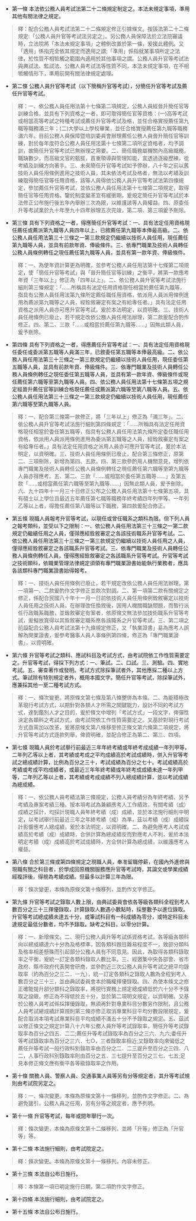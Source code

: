 * 第一條 本法依公務人員考試法第二十二條規定制定之。本法未規定事項，準用其他有關法律之規定。

> 釋：配合公務人員考試法第二十二條規定修正引據條文。按該法第二十二條規定:「公務人員升官等考試法另定之」。另公務人員保障法於立法院審議時，立法院將「本法未規定事項」之體例改置於第一條，爰援此體例。又「適用」係指完全依其規定而適用之謂;「準用」係指就某事項所定之法律，於性質不相牴觸之範圍內適用於其他事項之謂。公務人員升官等考試法與典試法、監試法、公務人員考試法等性質不同，本法未規定事項，在不相牴觸情形下，準用前開有關法律規定處理。

* 第二條 公務人員升官等考試（以下簡稱升官等考試），分簡任升官等考試及薦任升官等考試。

> 釋：一、依公務人員任用法第十七條第二項規定，公務人員經晉升簡任官等訓練合格，並具有下列資格之一者，即可取得簡任官等資格：(一)高等考試或相當高等考試之特種考試或薦任升官等考試及格，並任合格實授薦任第九職等職務滿三年；(二)大學以上學校畢業，並任合格實授薦任第九職等職務滿六年。目前公務人員保障暨培訓委員會辦理薦任公務人員晉升簡任官等訓練，對於每年度符合公務人員任用法第十七條第二項所定資格者，均予調訓，故簡任升官等考試已無辦理之需要。二、簡任職務屬機關內高級職務，職缺數少，而高級文官的甄拔，首重領導與管理知能，宜透過逐級歷練，從考績及訓練方向著手。三、未來簡任升官等考試如予停辦，八十年之前以舊技術人員任用條例進用之技術人員，其未依法考試及格者，無法以考績及訓練取得簡任官等任用資格，該等人員得依公務人員升官等考試法第四條規定，參加薦任升官等考試，並依公務人員任用法第十七條第二項規定，取得簡任官等任用資格。鑒於制度變革宜有緩衝期，爰規定簡任升官等考試於本法修正公布施行後五年內舉辦三次為限，以維護該等人員權益。四、原委任升等考試業於九十年至九十四年辦理五次完竣，第二項、第三項爰予刪除。

* 第三條 具有下列資格之一者，得應簡任升官等考試：一、具有法定任用資格現任薦任或薦派第九職等人員四年以上，已敘薦任第九職等本俸最高級。二、依公務人員任用法第三十三條之一第三款規定仍繼續以技術人員任用，現任薦任第九職等人員，並具有前款年資、俸級條件。三、依專門職業及技術人員轉任公務人員條例轉任之現任薦任第九職等人員，並具有第一款年資、俸級條件。

> 釋：一、為使年資計算更為明確，並參考公務人員任用法第十七條第二項規定，使「簡任升官等考試」與「晉升簡任官等訓練」之衡平，將第一款應考年資「三年以上」修正為「四年以上」。二、依公務人員升官等考試法施行細則第三條規定：「……所稱具有法定任用資格現任相當於薦任第九職等，指具有公務人員任用法第九條所定薦任職任用資格，依派用人員派用條例進用為薦派第九職等之人員，經銓敘審定有案之有給專任者。」具有法定任用資格之派用人員亦可應升官等考試，爰於本法明定，以資明確。三、技術人員任用條例已廢止，若干規定改依公務人員任用法辦理，第二款爰配合酌作修正。四、第二、三款「……或相當於薦任第九職等……」因無此類人員，爰予刪除。

* 第四條 具有下列資格之一者，得應薦任升官等考試：一、具有法定任用資格現任委任或委派第五職等人員滿三年，已敘委任第五職等本俸最高級。二、依公務人員任用法第三十三條之一第三款規定仍繼續以技術人員任用，現任委任第五職等人員，並具有前款年資、俸級條件。三、依專門職業及技術人員轉任公務人員條例轉任之現任委任第五職等人員，並具有第一款年資、俸級條件或現任薦任第六職等至第九職等人員。四、依公務人員任用法第十七條第五項之規定經晉升薦任官等訓練合格現任薦任或薦派第六職等至第八職等人員。五、依公務人員任用法第三十三條之一第三款規定仍繼續以技術人員任用，現任薦任第六職等至第九職等人員。

> 釋：一、配合第三條第一款修正，將「三年以上」修正為「滿三年」。二、依公務人員升官等考試法施行細則第四條規定：「……所稱具有法定任用資格現任相當於委任第五職等，指具有公務人員任用法第九條所定委任職任用資格，依派用人員派用條例進用為委派第五職等之人員，經銓敘審定有案之有給專任者。」具有法定任用資格之派用人員亦可應升官等考試，爰於本法明定，以資明確。三、技術人員任用條例已廢止，配合第三條修正，原第二、三項刪除，新增為第四、五款。四、第三款參酌用人機關意見，增列依專門職業及技術人員轉任公務人員條例轉任之現任薦任第六職等至第九職等人員亦得應考。五、第二、三款「……或相當於委任第五職等……」及第五款「……或相當薦任第六職等至第九職等……」因無此類人員，爰予刪除。六、九十四年十一月三十日修正公布之公務人員任用法第十七條第五項，具有碩士以上學位且最近五年薦任第七職等職務年終考績四年列甲等、一年列乙等以上者，得擔任薦任第八職等以下職務，第四款爰配合修正。

* 第五條 現職人員報考升官等考試，以現任或曾任職系之類科為限。但下列人員之報考類科，並受以下之限制：一、依公務人員任用法第三十三條之一第二款規定仍繼續任用之人員，僅得應經銓敘審定之各該技術職系升官等考試。二、依公務人員任用法第三十三條之一第三款規定仍繼續以技術人員任用之人員，僅得應經銓敘審定之各該職系升官等考試。三、依專門職業及技術人員轉任公務人員條例轉任人員，僅得應經銓敘審定之各該職系升官等考試。升官等考試之技術類科，依職業管理法律規定須領有專門職業證書始能執行業務者，應具各該類科專門職業證書始得報考。

> 釋：一、技術人員任用條例已廢止，若干規定改依公務人員任用法辦理，第一項第一、二款爰酌作文字修正並款次對調。二、第一項第二款有關規定之修正，係配合民國八十年十一月一日前依技術人員任用條例銓敘審定以技術人員任用之技術人員，在辦理改任換敘後，因用人機關職缺問題，而暫行派任行政職系職務，並銓敘審定有案者，依原條文無法參加技術職系升官等考試，爰擬放寬得以其銓敘審定職系應各該職系之升官等考試。三、第二項之前段配合公務人員考試法第十九條規定修正，又「執業證書」易為應考人誤解為開業證書，爰參考醫事人員人事條例第四條，修正為「專門職業證書」，以資明確。

* 第六條 升官等考試之類科、應試科目及考試方式，由考試院依工作性質需要定之。升官等考試，得採下列方式：一、筆試。二、口試。三、測驗。四、實地考試。五、審查著作或發明。考試方式除採筆試者外，其他應採二種以上方式。筆試除有特別規定者外，概用本國文字。簡任升官等考試，除採筆試外，應兼採其他一至二種考試方式。

> 釋：一、條次變更。將原條文第七條及第八條整併為本條。二、為能積極改革現行考試方式，以期針對各類人才所需之關鍵能力，設計不同的考試方式，達到鑑別人才之目的，爰於條文中增列「考試方式」一段文字，俾彈性決定各類科之考試方式，由考試院依工作性質需要定之。又基於對現行考試方式亟需加以改革，爰將原條文第八條移至修正條文第六條第二項規定，將升官等考試方式逐款列舉，俾資明確，並配合修正為第二、第三、四項。

* 第七條 現職人員於考試舉行前最近三年年終考績或年終考成成績一年列甲等，二年列乙等以上者，其考績或考成之平均成績高於考試成績時，併入升官等考試之總成績計算，比例為百分之三十，考試成績為百分之七十。考試成績高於考績或考成平均成績者，或最近三年年終考績或年終考成成績未達一年列甲等，二年列乙等以上者，其考績或考成成績不列入總成績計算，並以考試成績為總成績。

> 釋：一、依公務人員考績法第三條規定，公務人員考績分為年終考績、另予考績及專案考績三種。按本項考試為兼顧應考人工作績效，有關考績（成）成績之採計，均採計現職人員年終考績（成）成績，並於本法施行細則中明定，以考試舉行前最近三年之年終考績（成）為準，茲以考績（成）成績採計影響應考人總成績，爰於本法明定，以資明確。二、為避免應考人考試成績高於考績（成）成績時，合併計算為總成績反而對應考人不利，爰於本法明定考績（成）成績高於考試成績時，方合併計算為總成績，以維護應考人權益。

* 第八條 合於第三條或第四條規定之現職人員，奉准留職停薪，在國內外進修與現職有關之科目者，於學成回原機關服務應升官等考試時，其論文或學業成績經複評後，得視為考績成績。但最多以計算三年為限。

> 釋：條次變更，本條為原條文第十條移列，並酌作文字修正。

* 第九條 升官等考試之錄取人數上限，由典試委員會依各等級各類科全程到考人數百分之三十三擇優錄取，計算錄取人數遇小數點時，採整數予以進位錄取。升官等考試總成績未達五十分，或筆試科目有一科成績為零分，或特定科目未達規定最低分數者，均不予錄取。缺考之科目，以零分計算。

> 釋：一、新增條文。二、現行公務人員升等考試係資格考試，各等級各類科向以總成續達六十分為及格標準，因各類科題目難易程度不一，致部分類科及格率相差懸殊而引起部分公務人員有不同意見。因此，為取得各類科錄取率之平衡，爰統一訂定各類科錄取人數比率。三、經邀集中央各部會、省市政府、縣市政府代表開會研商，並參酌近三次公務人員升等考試之總平均錄取率（約為百分之三二．一九），統一訂定各類科之錄取人數為全程到考人數百分之三十三，並由典試委員會本於職權擇優錄取。四、為使本條文之修正確能提升部分類科之錄取率，將現行實務上規定總成績低於六十分不予錄取之設限，修正為不得低於五十分，並於第二項明文規定，以資明確。又基於公務人員考試係採擇優錄取，無須再針對專業科目分數另作限制，且公務人員考試總成績計算規則第三條亦修正取消專業科目平均分數設限規定，爰配合取消本項考試專業科目平均成績不滿五十分不予錄取之規定。五、茲試以修正條文之規定計算八十六年公務人員升等考試錄取率，簡任升等考試錄取率為百分之四五．二二;薦任升等考試錄取率為百分之三六．九六;委任升等考試錄取率為百分之三六．七○，三者錄取率相近;又錄取率向來偏低之薦任升等考試一般行政科別錄取率由百分之二．二三提升至百分之三四．八二，人事行政科別錄取率則由百分之五．三七提升至百分之三七．七五;足見本修正條文應有衡平各等級錄取率之作用。

* 第十條 關務人員、警察人員、交通事業人員等另有分等規定者，其升等考試規則由考試院另定之。

> 釋：一、條次變更。本條為原條文第十一條移列，並酌作文字修正。二、為避免援引，公務人員之任用，另有分等之規定者，應予列明。

* 第十一條 升官等考試，每年或間年舉行一次。

> 釋：條次變更，本條為原條文第十二條移列，並將「升等」修正為「升官等」等。

* 第十二條 本法施行細則，由考試院定之。

> 釋：條次變更。本條為原條文第十一條移列，內容未修正。

* 第十三條 本法自公布日施行。

> 釋：本條第一項已明定施行日期，第二項酌作文字修正。

* 第十四條 本法施行細則，由考試院定之。

* 第十五條 本法自公布日施行。

